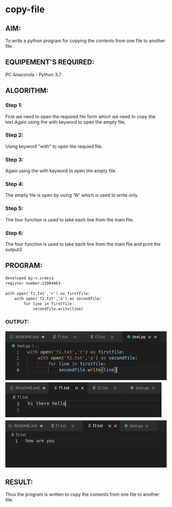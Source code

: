 # copy-file
## AIM:
To write a python program for copying the contents from one file to another file.
## EQUIPEMENT'S REQUIRED: 
PC
Anaconda - Python 3.7
## ALGORITHM: 
### Step 1:
First we need to open the required file form which we need to copy the text.Again using the with keyword to open the empty file.

### Step 2: 
 Using keyword "with" to open the requied file.

### Step 3: 
Again using the with keyword to open the empty file.

### Step 4:  
The empty file is open by using 'W' which is used to write only.

### Step 5: 
The four function is used to take each line from the main file.

### Step 6: 
The four function is used to take each line from the main file.and print the output3

## PROGRAM:
```
developed by:v.sreeja
register number:22004463

with open('fi.txt','r') as firstfile:
    with open('f2.txt','a') as secondfile:
        for line in firstfile:
            secondfile.write(line)
```

### OUTPUT:
![output](Screenshot%20from%202023-01-26%2013-53-21.png)
![output](Screenshot%20from%202023-01-26%2013-53-09.png)
![output](Screenshot%20from%202023-01-26%2013-52-40.png)


## RESULT:
Thus the program is written to copy the contents from one file to another file.